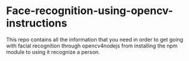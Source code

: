 # Face-recognition-using-opencv-instructions

This repo contains all the information that you need in order to get going with facial recognition through opencv4nodejs from installing the npm module to using it recognize a person.
